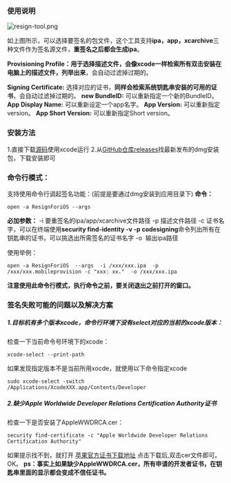 
### 使用说明
![resign-tool.png](http://upload-images.jianshu.io/upload_images/7079027-fefbb797a49ce89d.png?imageMogr2/auto-orient/strip%7CimageView2/2/w/1240)

如上图所示，可以选择要签名的包文件，这个工具支持**ipa，app，xcarchive**三种文件作为签名源文件，**重签名之后都会生成ipa**。

**Provisioning Profile：**用于选择描述文件，会像xcode一样**检索所有双击安装在电脑上的描述文件，列举出来**，会自动过滤掉过期的。

**Signing Certificate:** 选择对应的证书，**同样会检索系统钥匙串安装的可用的证书**，会自动过滤掉过期的。
**new BundleID:** 可以重新指定一个新的BundleID。
**App Display Name:**  可以重新设定一个app名字。
**App Version:** 可以重新指定version。
**App Short Version:** 可以重新指定Short version。

### 安装方法
1.直接下载[源码](https://github.com/HanProjectCoder/ResignForiOS)使用xcode运行
2.从[GitHub仓库releases](https://github.com/HanProjectCoder/ResignForiOS/releases)找最新发布的dmg安装包，下载安装即可

### 命令行模式：
支持使用命令行调起签名功能：(前提是要通过dmg安装到应用目录下)
**命令：**
```
open -a ResignForiOS --args 
```
**必加参数：**
-i  要重签名的ipa/app/xcarchive文件路径
-p 描述文件路径
-c 证书名字，可以在终端使用**security find-identity -v -p codesigning**命令列出所有在钥匙串的证书，可以挑选出所需签名的证书名字
-o  输出ipa路径

使用举例：
```
open -a ResignForiOS  --args  -i /xxx/xxx.ipa  -p /xxx/xxx.mobileprovision -c "xxx: xx."  -o /xxx/xxx.ipa 
```
**注意使用此命令行模式，执行命令之前，要关闭退出之前打开的窗口。**


### 签名失败可能的问题以及解决方案
##### 1.目标机有多个版本xcode，命令行环境下没有select对应的当前的xcode版本：
检查一下当前命令号环境下的xcode：
```
xcode-select --print-path
```
如果发现指定版本不是当前所用xocde，就使用以下命令指定xcode
```
sudo xcode-select -switch /Applications/XcodeXXX.app/Contents/Developer 
```
##### 2.缺少Apple Worldwide Developer Relations Certification Authority证书
检查一下是否安装了AppleWWDRCA.cer：
```
security find-certificate -c "Apple Worldwide Developer Relations Certification Authority"
```
如果提示找不到，就打开 [苹果官方证书下载地址](http://developer.apple.com/certificationauthority/AppleWWDRCA.cer) 点击下载后,双击cer文件即可。OK。
**ps：事实上如果缺少AppleWWDRCA.cer，所有申请的开发者证书，在钥匙串里面的显示都会变成不信任证书。**
